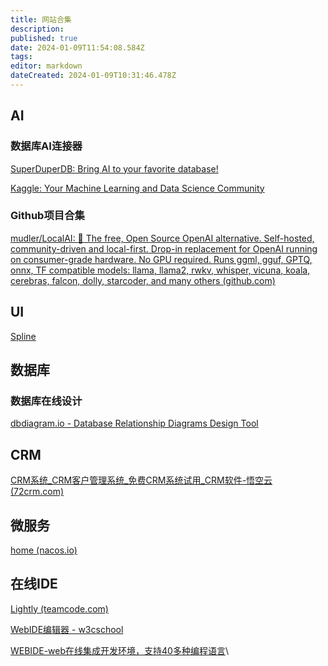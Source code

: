 ```yaml
---
title: 网站合集
description: 
published: true
date: 2024-01-09T11:54:08.584Z
tags: 
editor: markdown
dateCreated: 2024-01-09T10:31:46.478Z
---
```


## AI

### 数据库AI连接器
[SuperDuperDB: Bring AI to your favorite database!](https://superduperdb.com/)

[Kaggle: Your Machine Learning and Data Science Community](https://www.kaggle.com/)


### Github项目合集
[mudler/LocalAI: :robot: The free, Open Source OpenAI alternative. Self-hosted, community-driven and local-first. Drop-in replacement for OpenAI running on consumer-grade hardware. No GPU required. Runs ggml, gguf, GPTQ, onnx, TF compatible models: llama, llama2, rwkv, whisper, vicuna, koala, cerebras, falcon, dolly, starcoder, and many others (github.com)](https://github.com/mudler/LocalAI)

## UI
[Spline](https://app.spline.design/community/file/c2f21412-5018-4639-85a0-38ba713da1f5)

## 数据库
### 数据库在线设计
[dbdiagram.io - Database Relationship Diagrams Design Tool](https://dbdiagram.io/home)


## CRM
[CRM系统_CRM客户管理系统_免费CRM系统试用_CRM软件-悟空云 (72crm.com)](https://www.72crm.com/)

## 微服务
[home (nacos.io)](https://nacos.io/zh-cn/index.html)

## 在线IDE

[Lightly (teamcode.com)](https://lightly.teamcode.com/dashboard/template)

[WebIDE编辑器 - w3cschool](https://www.w3cschool.cn/webide#)

[WEBIDE-web在线集成开发环境，支持40多种编程语言](http://www.webide.vip/)\
